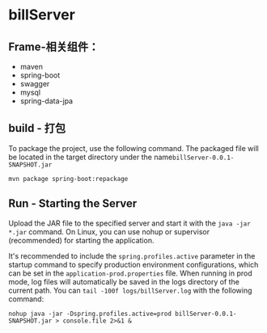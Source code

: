 # billServer


Frame-相关组件：
-
* maven
* spring-boot
* swagger
* mysql
* spring-data-jpa

build - 打包
-
To package the project, use the following command. The packaged file will be located in the target directory under the name```billServer-0.0.1-SNAPSHOT.jar```
```
mvn package spring-boot:repackage
```


Run - Starting the Server
-
Upload the JAR file to the specified server and start it with the ```java -jar *.jar``` command.
On Linux, you can use nohup or supervisor (recommended) for starting the application.

It's recommended to include the ```spring.profiles.active``` parameter in the startup command to specify production environment configurations, which can be set in the ```application-prod.properties``` file. 
When running in prod mode, log files will automatically be saved in the logs directory of the current path. You can ```tail -100f logs/billServer.log``` with the following command:

```
nohup java -jar -Dspring.profiles.active=prod billServer-0.0.1-SNAPSHOT.jar > console.file 2>&1 &
```


